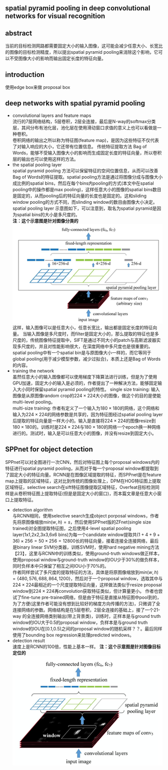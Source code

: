 ## spatial pyramid pooling in deep convolutional networks for visual recognition
## abstract
当前的目标检测网路都需要固定大小的输入图像，这可能会减少任意大小、长宽比的图像的目标检测精度，所以提出spatial pyramid pooling来消除这个影响，它可以不受图像大小的影响而输出固定长度的特征向量。

## introduction
使用edge box来做 proposal box

## deep networks with spatial pyramid pooling
- convolutional layers and feature maps  
流行的7层网络结构，5层卷积，2层全连接，最后是N-way的softmax分类层，其间分布有池化层，池化层在使用滑动窗口求值的意义上也可以看做是一种卷积。  
卷积网络的输出之所以称为特征图(feature map)，是因为这些特征不仅代表了对输入响应的大小，它还带有位置信息。
传统特征提取方法 Bag of Words，能够不受输入图像大小的影响而生成固定长度的特征向量，所以卷积层的输出也可以使用这样的方法。
- the spatial pooling layer  
spatial pyramid pooling 方法可以保留特征的空间位置信息，从而可以改善Bag of Words的特征提取。spatial pooling方法是通过将图像分成与图像大小成比例的spatial bins，然后在每个bins内pooling的方式(本文中在spatial pooling中的操作都是max pooling)，这样任意大小的图像的spatial bins数目是固定的，从而pooling后的特征向量的长度也是固定的。这和sliding window pooling的方式不同，而slinding window的数目由图像大小决定。  
spatial pooling layer 示意图如下，可以注意到，取名为spatial pyramid是因为spatial bins的大小是多尺度的。   
**注：这个示意图是针对图像分类的**   
![pooling](../image/essay/sppooling.jpg)    
这样，输入图像可以是任意大小，任意长宽比，输出都是固定长度的特征向量。
当输入图像是多尺度时，而filter是固定大小的，那么提取的特征也是多尺度的，传统图像特征提取中，SIFT是通过不同大小的patch与高斯滤波器实现多尺度的，并且对性能影响很大，在深度网络中多尺度也是很重要的。  
spatial pooling中有一个spatial bin是与原图像大小一样的，而它等同于global pooling(用于减少模型参数，减少过拟合)，本质上还是Bag of Words的内容。  
- training the network  
虽然任意大小的输入图像都可以使用梯度下降算法进行训练，但是为了使用GPU加速，固定大小的输入是必须的，作者提出了一种解决方法，能够固定输入大小同时保留spatial pyramid pooling的特性。
single size training: 输入图像是从原图像random crop的$224\times 224$大小的图像，做这个的目的是使能multi-level pooling。  
multi-size training: 作者有定义了一个输入为$180\times 180$的网络，这个网络和输入为$224\times 224$的网络参数是共享的，因为特征图经过spatial pooling layer后提取的特征向量是一样大小的。输入是直接将$224\times 224$的图像resize到$180\times 180$的。训练时是$224\times 224$与$180\times 180$的网络一个epoch换一种网络进行的。测试时，输入是可以任意大小的图像，并没有resize到固定大小。


## SPPnet for object detection
SPPnet可以对全图进行一次CNN，然后对特征图上每个proposal windows内的特征进行spatial pyramid pooling，从而对于每一个proposal window都提取到了固定大小的特征向量。RCNN是在图像区域提取的特征，而SPPnet是在feature map上提取的区域特征，这对比到传统的图像处理上，DPM在HOG特征图上提取区域特征，selective search在sift特征图像提取区域特征，Overfeat目标检测同样是从卷积特征图上提取特征(但是是固定大小的窗口)，而本篇文章是任意大小窗口上提取特征。
- detection algorithm    
与RCNN相同，使用selective search生成object porposal windows，作者先将原图像缩放$min(w,h)=s$，然后使用SPPnet版的ZFnet(single size trained)对全图提取特征图，之后使用4-level spatial pooling layer(1x1,2x2,3x3,6x6 bins)为每一个candidate window提取共$(1+4+9+36)\times 256 = 50\times 256 = 12800$长的特征向量，接着连接全连接网络，最后是binary linear SVM分类器，训练SVM时，使用hard negative mining方法【23】，这里与RCNN中的训练类似，使用ground-truth windows做正样本，使用proposal window与ground-truth window的IOU少于30%的做负样本，同时负样本中只保留了相互之间IOU小于70%的。  
作者同样尝试了多尺度的提取特征的方法，具体是将原图像缩放到$min(w,h)=\{480,576,688,864,1200\}$，然后对于一个proposal window，选取其中与$224\times 224$最相近的一个尺度提取特征向量，这样做法类似于resize proposal window到$224\times 224$再convolution获取特征类似，但计算量更小。
作者也尝试了fine-tune pre-trained网络，但是由于特征是直接从特征图中pool到的，为了方便(这里作者可能没有想到比较好的梯度方向传播的方法)，只微调了全连接网络的参数。网络结构是在5层卷积，2层全连接的基础上，接了一个21-way 的全连接网络类别输出(带上背景类)，训练时，正样本是与ground truth window的IOU大于0.5的proposal window，负样本是与ground truth window的IOU在[0.1,0.5)之间的proposal window的随机采样？？。最后同样使用了bounding box regression来处理predicted windows。
- detection result  
速度上是RCNN的100倍，性能上基本一样。
**注：这个示意图是针对图像目标定位的**     
![sppooling](../image/essay/spppoolingDetect.jpg)